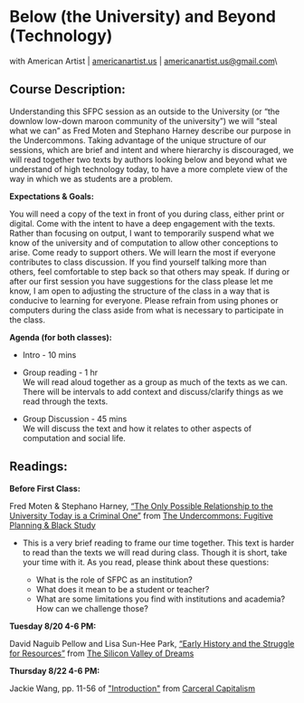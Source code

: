 # Below (the University) and Beyond (Technology)

with American Artist | [americanartist.us](http://americanartist.us/) | [americanartist.us@gmail.com](mailto:americanartist.us@gmail.com)\

## Course Description: ##

Understanding this SFPC session as an outside to the University (or “the downlow low-down maroon community of the university”) we will “steal what we can” as Fred Moten and Stephano Harney describe our purpose in the Undercommons. Taking advantage of the unique structure of our sessions, which are brief and intent and where hierarchy is discouraged, we will read together two texts by authors looking below and beyond what we understand of high technology today, to have a more complete view of the way in which we as students are a problem.

**Expectations & Goals:**

You will need a copy of the text in front of you during class, either print or digital.
Come with the intent to have a deep engagement with the texts. Rather than focusing on output, I want to temporarily suspend what we know of the university and of computation to allow other conceptions to arise.
Come ready to support others. We will learn the most if everyone contributes to class discussion. If you find yourself talking more than others, feel comfortable to step back so that others may speak.
If during or after our first session you have suggestions for the class please let me know, I am open to adjusting the structure of the class in a way that is conducive to learning for everyone.
Please refrain from using phones or computers during the class aside from what is necessary to participate in the class.

**Agenda (for both classes):**

   * Intro - 10 mins

   * Group reading - 1 hr \
We will read aloud together as a group as much of the texts as we can. There will be intervals to add context and discuss/clarify things as we read through the texts.

  * Group Discussion - 45 mins \
We will discuss the text and how it relates to other aspects of computation and social life.

## Readings: ##

**Before First Class:**

Fred Moten & Stephano Harney, [“The Only Possible Relationship to the University Today is a Criminal One”]() from [The Undercommons: Fugitive Planning & Black Study](http://www.minorcompositions.info/wp-content/uploads/2013/04/undercommons-web.pdf)

   * This is a very brief reading to frame our time together. This text is harder to read than the texts we will read during class. Though it is short, take your time with it. As you read, please think about these questions:
      
      * What is the role of SFPC as an institution?
      * What does it mean to be a student or teacher?
      * What are some limitations you find with institutions and academia? How can we challenge those?

**Tuesday 8/20 4-6 PM:**

   David Naguib Pellow and Lisa Sun-Hee Park, [“Early History and the Struggle for Resources”](/SiliconValley_2_EarlyHistory.pdf) from [The Silicon Valley of Dreams](https://nyupress.org/9780814767092/the-silicon-valley-of-dreams/)

**Thursday 8/22 4-6 PM:**

Jackie Wang, pp. 11-56 of ["Introduction"](/JackieWang_Introduction_CarceralCapitalism.pdf) from [Carceral Capitalism](https://mitpress.mit.edu/books/carceral-capitalism)

